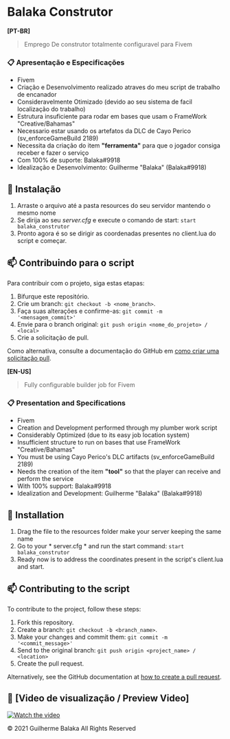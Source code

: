 # Balaka Construtor

**[PT-BR]**
> Emprego De construtor totalmente configuravel para Fivem


### 📋 Apresentação e Especificações 

- Fivem 
- Criação e Desenvolvimento realizado atraves do meu script de trabalho de encanador
- Consideravelmente Otimizado (devido ao seu sistema de facil localização do trabalho) 
- Estrutura insuficiente para rodar em bases que usam o FrameWork "Creative/Bahamas"
- Necessario estar usando os artefatos da DLC de Cayo Perico (sv_enforceGameBuild 2189)
- Necessita da criação do item __"ferramenta"__ para que o jogador consiga receber e fazer o serviço
- Com 100% de suporte: Balaka#9918
- Idealização e Desenvolvimento: Guilherme "Balaka" (Balaka#9918) 

## 🔧 Instalação
1. Arraste o arquivo até a pasta resources do seu servidor mantendo o mesmo nome
2. Se dirija ao seu *server.cfg* e execute o comando de start: `start balaka_construtor`
3. Pronto agora é so se dirigir as coordenadas presentes no client.lua do script e começar.

## 📫 Contribuindo para o script

Para contribuir com o projeto, siga estas etapas:

1. Bifurque este repositório.
2. Crie um branch: `git checkout -b <nome_branch>`.
3. Faça suas alterações e confirme-as: `git commit -m '<mensagem_commit>'`
4. Envie para o branch original: `git push origin <nome_do_projeto> / <local>`
5. Crie a solicitação de pull.

Como alternativa, consulte a documentação do GitHub em [como criar uma solicitação pull](https://help.github.com/en/github/collaborating-with-issues-and-pull-requests/creating-a-pull-request).


**[EN-US]**

> Fully configurable builder job for Fivem


### 📋 Presentation and Specifications

- Fivem
- Creation and Development performed through my plumber work script
- Considerably Optimized (due to its easy job location system)
- Insufficient structure to run on bases that use FrameWork "Creative/Bahamas"
- You must be using Cayo Perico's DLC artifacts (sv_enforceGameBuild 2189)
- Needs the creation of the item __"tool"__ so that the player can receive and perform the service
- With 100% support: Balaka#9918
- Idealization and Development: Guilherme "Balaka" (Balaka#9918)

## 🔧 Installation
1. Drag the file to the resources folder make your server keeping the same name
2. Go to your * server.cfg * and run the start command: `start balaka_construtor`
3. Ready now is to address the coordinates present in the script's client.lua and start.

## 📫 Contributing to the script

To contribute to the project, follow these steps:

1. Fork this repository.
2. Create a branch: `git checkout -b <branch_name>`.
3. Make your changes and commit them: `git commit -m '<commit_message>'`
4. Send to the original branch: `git push origin <project_name> / <location>`
5. Create the pull request.

Alternatively, see the GitHub documentation at [how to create a pull request](https://help.github.com/en/github/collaborating-with-issues-and-pull-requests/creating-a-pull-request ).


## 🔎 [Video de visualização / Preview Video]

[![Watch the video](https://media.discordapp.net/attachments/799515684278632468/868179005768081478/Thumb.png)](https://www.youtube.com/watch?v=1bfOXyuxMcc)


© 2021 Guilherme Balaka All Rights Reserved
